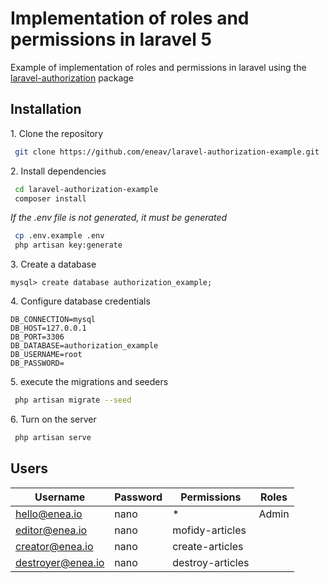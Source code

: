 # Implementation of roles and permissions in laravel 5

Example of implementation of roles and permissions in laravel using the [ laravel-authorization](https://github.com/eneav/laravel-authorization) package

## Installation
1\. Clone the repository
``` bash
 git clone https://github.com/eneav/laravel-authorization-example.git
```
2\. Install dependencies
``` bash
 cd laravel-authorization-example
 composer install
```

_If the .env file is not generated, it must be generated_
``` bash
 cp .env.example .env
 php artisan key:generate
```

3\. Create a database
``` mysql
mysql> create database authorization_example;
```
4\. Configure database credentials
```
DB_CONNECTION=mysql
DB_HOST=127.0.0.1
DB_PORT=3306
DB_DATABASE=authorization_example 
DB_USERNAME=root
DB_PASSWORD=
```
5\. execute the migrations and seeders
``` bash
 php artisan migrate --seed
```
6\. Turn on the server
``` bash
 php artisan serve
```

## Users

Username	      | Password | Permissions      | Roles
------------------|----------|------------------|------------
hello@enea.io     | nano     | *                | Admin
editor@enea.io    | nano     | mofidy-articles  |
creator@enea.io   | nano     | create-articles  |
destroyer@enea.io | nano     | destroy-articles |

